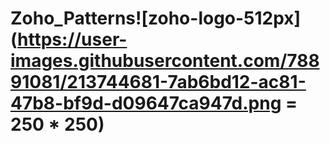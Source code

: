 # Zoho_Patterns![zoho-logo-512px](https://user-images.githubusercontent.com/78891081/213744681-7ab6bd12-ac81-47b8-bf9d-d09647ca947d.png = 250 * 250)
